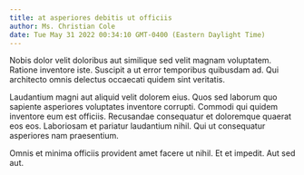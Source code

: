 ```yaml
---
title: at asperiores debitis ut officiis
author: Ms. Christian Cole
date: Tue May 31 2022 00:34:10 GMT-0400 (Eastern Daylight Time)
---
```

Nobis dolor velit doloribus aut similique sed velit magnam voluptatem. Ratione inventore iste. Suscipit a ut error temporibus quibusdam ad. Qui architecto omnis delectus occaecati quidem sint veritatis.

 Laudantium magni aut aliquid velit dolorem eius. Quos sed laborum quo sapiente asperiores voluptates inventore corrupti. Commodi qui quidem inventore eum est officiis. Recusandae consequatur et doloremque quaerat eos eos. Laboriosam et pariatur laudantium nihil. Qui ut consequatur asperiores nam praesentium.

 Omnis et minima officiis provident amet facere ut nihil. Et et impedit. Aut sed aut.